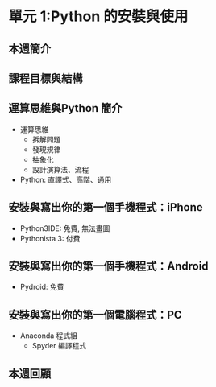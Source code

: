 單元 1:Python 的安裝與使用
=========================

## 本週簡介

## 課程目標與結構

## 運算思維與Python 簡介
- 運算思維
    - 拆解問題
    - 發現規律
    - 抽象化
    - 設計演算法、流程
- Python: 直譯式、高階、通用

## 安裝與寫出你的第一個手機程式：iPhone
- Python3IDE: 免費, 無法畫圖
- Pythonista 3: 付費

## 安裝與寫出你的第一個手機程式：Android
- Pydroid: 免費

## 安裝與寫出你的第一個電腦程式：PC
- Anaconda 程式組
    - Spyder 編譯程式

## 本週回顧
